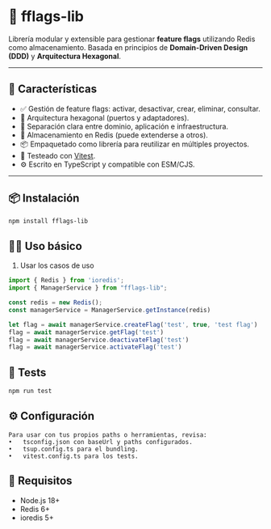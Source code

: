 # 🧩 fflags-lib

Librería modular y extensible para gestionar **feature flags** utilizando Redis como almacenamiento. Basada en principios de **Domain-Driven Design (DDD)** y **Arquitectura Hexagonal**.

---

## 🚀 Características

- ✅ Gestión de feature flags: activar, desactivar, crear, eliminar, consultar.
- 🧱 Arquitectura hexagonal (puertos y adaptadores).
- 🧠 Separación clara entre dominio, aplicación e infraestructura.
- 🔌 Almacenamiento en Redis (puede extenderse a otros).
- 📦 Empaquetado como librería para reutilizar en múltiples proyectos.
- 🧪 Testeado con [Vitest](https://vitest.dev/).
- ⚙️ Escrito en TypeScript y compatible con ESM/CJS.

---

## 📦 Instalación

```bash
npm install fflags-lib
```

## 🧑‍💻 Uso básico
1. Usar los casos de uso
```javascript
import { Redis } from 'ioredis';
import { ManagerService } from "fflags-lib";

const redis = new Redis();
const managerService = ManagerService.getInstance(redis)

let flag = await managerService.createFlag('test', true, 'test flag')
flag = await managerService.getFlag('test')
flag = await managerService.deactivateFlag('test')
flag = await managerService.activateFlag('test')
```
## 🧪 Tests
```bash
npm run test
```

## ⚙️ Configuración

```text
Para usar con tus propios paths o herramientas, revisa:
•	tsconfig.json con baseUrl y paths configurados.
•	tsup.config.ts para el bundling.
•	vitest.config.ts para los tests.
```
## 📌 Requisitos
- Node.js 18+ 
- Redis 6+
- ioredis 5+